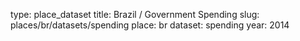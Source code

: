 type: place_dataset
title: Brazil / Government Spending
slug: places/br/datasets/spending
place: br
dataset: spending
year: 2014
